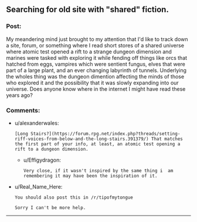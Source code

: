 ## Searching for old site with "shared" fiction.

### Post:

My meandering mind just brought to my attention that I'd like to track down a site, forum, or something where I read short stores of a shared universe where atomic test opened a rift to a strange dungeon dimension and marines were tasked with exploring it while fending off things like orcs that hatched from eggs, vampires which were sentient fungus, elves that were part of a large plant, and an ever changing labyrinth of tunnels. Underlying the wholes thing was the dungeon dimention affecting the minds of those who explored it and the possibility that it was slowly expanding into our universe. 
 Does anyone know where in the internet I might have read these years ago? 

### Comments:

- u/alexanderwales:
  ```
  [Long Stairs?](https://forum.rpg.net/index.php?threads/setting-riff-voices-from-below-and-the-long-stairs.391379/) That matches the first part of your info, at least, an atomic test opening a rift to a dungeon dimension.
  ```

  - u/Effigydragon:
    ```
    Very close, if it wasn't inspired by the same thing i  am remembering it may have been the inspiration of it.
    ```

- u/Real_Name_Here:
  ```
  You should also post this in /r/tipofmytongue

  Sorry I can't be more help.
  ```

---

